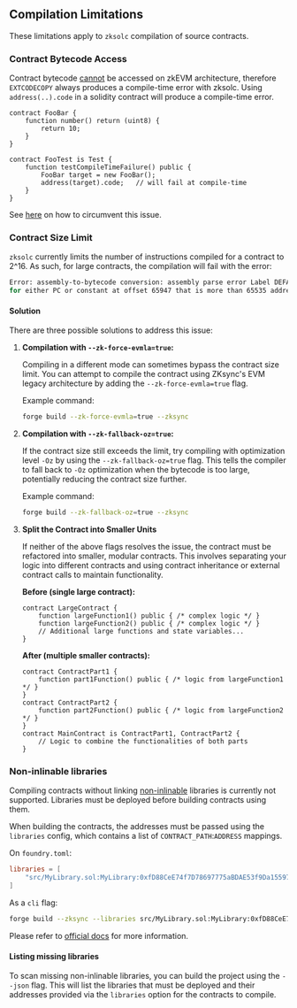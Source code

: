 ## Compilation Limitations

These limitations apply to `zksolc` compilation of source contracts.

### Contract Bytecode Access

Contract bytecode [cannot](https://docs.zksync.io/build/developer-reference/ethereum-differences/evm-instructions#extcodecopy) be accessed on zkEVM architecture, therefore `EXTCODECOPY` always produces a compile-time error with zksolc. Using `address(..).code` in a solidity contract will produce a compile-time error.

```solidity
contract FooBar {
    function number() return (uint8) {
        return 10;
    }
}

contract FooTest is Test {
    function testCompileTimeFailure() public {
        FooBar target = new FooBar();
        address(target).code;   // will fail at compile-time
    }
}
```

See [here](./general.md#accessing-contract-bytecode-and-hash) on how to circumvent this issue.

### Contract Size Limit

`zksolc` currently limits the number of instructions compiled for a contract to 2^16. As such, for large contracts, the compilation will fail with the error:

```bash
Error: assembly-to-bytecode conversion: assembly parse error Label DEFAULT_UNWIND was tried to be used
for either PC or constant at offset 65947 that is more than 65535 addressable space
```

#### Solution

There are three possible solutions to address this issue:

1. **Compilation with `--zk-force-evmla=true`:**

   Compiling in a different mode can sometimes bypass the contract size limit. You can attempt to compile the contract using ZKsync's EVM legacy architecture by adding the `--zk-force-evmla=true` flag.

   Example command:

   ```bash
   forge build --zk-force-evmla=true --zksync
   ```

1. **Compilation with `--zk-fallback-oz=true`:**

   If the contract size still exceeds the limit, try compiling with optimization level `-Oz` by using the `--zk-fallback-oz=true` flag. This tells the compiler to fall back to `-Oz` optimization when the bytecode is too large, potentially reducing the contract size further.

   Example command:

   ```bash
   forge build --zk-fallback-oz=true --zksync
   ```

1. **Split the Contract into Smaller Units**

   If neither of the above flags resolves the issue, the contract must be refactored into smaller, modular contracts. This involves separating your logic into different contracts and using contract inheritance or external contract calls to maintain functionality.

   **Before (single large contract):**

   ```solidity
   contract LargeContract {
       function largeFunction1() public { /* complex logic */ }
       function largeFunction2() public { /* complex logic */ }
       // Additional large functions and state variables...
   }
   ```

   **After (multiple smaller contracts):**

   ```solidity
   contract ContractPart1 {
       function part1Function() public { /* logic from largeFunction1 */ }
   }
   contract ContractPart2 {
       function part2Function() public { /* logic from largeFunction2 */ }
   }
   contract MainContract is ContractPart1, ContractPart2 {
       // Logic to combine the functionalities of both parts
   }
   ```

### Non-inlinable libraries

Compiling contracts without linking [non-inlinable](https://docs.zksync.io/zksync-era/tooling/hardhat/guides/compiling-libraries) libraries is currently not supported. Libraries must be deployed before building contracts using them.

When building the contracts, the addresses must be passed using the `libraries` config, which contains a list of `CONTRACT_PATH`:`ADDRESS` mappings.

On `foundry.toml`:

```toml
libraries = [
    "src/MyLibrary.sol:MyLibrary:0xfD88CeE74f7D78697775aBDAE53f9Da1559728E4"
]
```

As a `cli` flag:

```bash
forge build --zksync --libraries src/MyLibrary.sol:MyLibrary:0xfD88CeE74f7D78697775aBDAE53f9Da1559728E4

```

Please refer to [official docs](https://docs.zksync.io/build/developer-reference/ethereum-differences/libraries) for more information.

#### Listing missing libraries

To scan missing non-inlinable libraries, you can build the project using the `--json` flag. This will list the libraries that must be deployed and their addresses provided via the `libraries` option for the contracts to compile. 
